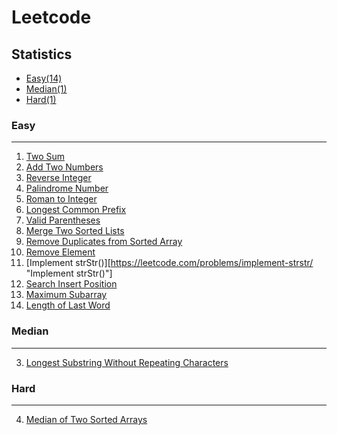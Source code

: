 Leetcode
===========================
## Statistics
* [Easy(14)](#easy)
* [Median(1)](#median)
* [Hard(1)](#hard)

### Easy
------
1. [Two Sum](https://leetcode.com/problems/two-sum/ "Two Sum")
2. [Add Two Numbers](https://leetcode.com/problems/add-two-numbers/ "Add Two Numbers")
7. [Reverse Integer](https://leetcode.com/problems/reverse-integer/ "Reverse Integer")
9. [Palindrome Number](https://leetcode.com/problems/palindrome-number/ "Palindrome Number")
13. [Roman to Integer](https://leetcode.com/problems/roman-to-integer/ "Roman to Integer")
14. [Longest Common Prefix](https://leetcode.com/problems/longest-common-prefix/ "Longest Common Prefix")
20. [Valid Parentheses](https://leetcode.com/problems/valid-parentheses/ "Valid Parentheses")
21. [Merge Two Sorted Lists](https://leetcode.com/problems/merge-two-sorted-lists/ "Merge Two Sorted Lists")
26. [Remove Duplicates from Sorted Array](https://leetcode.com/problems/remove-duplicates-from-sorted-array/ "Remove Duplicates from Sorted Array")
27. [Remove Element](https://leetcode.com/problems/remove-element/ "Remove Element")
28. [Implement strStr()][https://leetcode.com/problems/implement-strstr/ "Implement strStr()"]
35. [Search Insert Position](https://leetcode.com/problems/search-insert-position/ "Search Insert Position")
53. [Maximum Subarray](https://leetcode.com/problems/maximum-subarray/ "Maximum Subarray")
58. [Length of Last Word](https://leetcode.com/problems/length-of-last-word/ "Length of Last Word")

### Median  
------
3. [Longest Substring Without Repeating Characters](https://leetcode.com/problems/longest-substring-without-repeating-characters/ "Longest Substring Without Repeating Characters")

### Hard  
------
4. [Median of Two Sorted Arrays](https://leetcode.com/problems/median-of-two-sorted-arrays/ "Median of Two Sorted Arrays")
